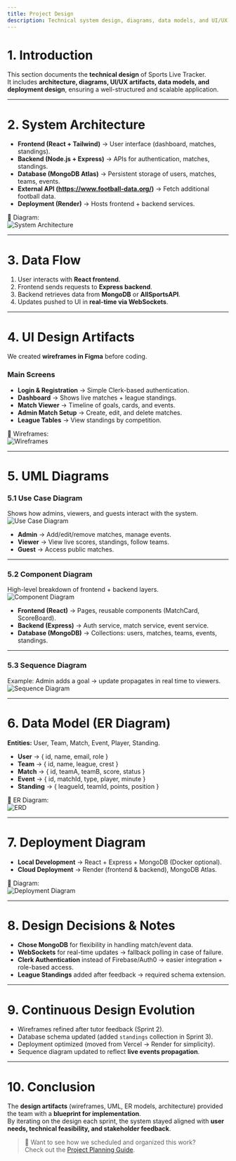 ```yaml
---
title: Project Design
description: Technical system design, diagrams, data models, and UI/UX artifacts for the Sports Live Tracker project.
---
```


# 1. Introduction
This section documents the **technical design** of Sports Live Tracker.  
It includes **architecture, diagrams, UI/UX artifacts, data models, and deployment design**, ensuring a well-structured and scalable application.

---

# 2. System Architecture

- **Frontend (React + Tailwind)** → User interface (dashboard, matches, standings).  
- **Backend (Node.js + Express)** → APIs for authentication, matches, standings.  
- **Database (MongoDB Atlas)** → Persistent storage of users, matches, teams, events.  
- **External API (https://www.football-data.org/)** → Fetch additional football data.  
- **Deployment (Render)** → Hosts frontend + backend services.  

📌 Diagram:  
![System Architecture](/diagrams/architexture.png)

---

# 3. Data Flow
1. User interacts with **React frontend**.  
2. Frontend sends requests to **Express backend**.  
3. Backend retrieves data from **MongoDB** or **AllSportsAPI**.  
4. Updates pushed to UI in **real-time via WebSockets**.  

---

# 4. UI Design Artifacts

We created **wireframes in Figma** before coding.  

### Main Screens
- **Login & Registration** → Simple Clerk-based authentication.  
- **Dashboard** → Shows live matches + league standings.  
- **Match Viewer** → Timeline of goals, cards, and events.  
- **Admin Match Setup** → Create, edit, and delete matches.  
- **League Tables** → View standings by competition.  

📌 Wireframes:  
![Wireframes](/diagrams/wiref.png)

---

# 5. UML Diagrams

### 5.1 Use Case Diagram
Shows how admins, viewers, and guests interact with the system.  
![Use Case Diagram](/diagrams/use.png)

- **Admin** → Add/edit/remove matches, manage events.  
- **Viewer** → View live scores, standings, follow teams.  
- **Guest** → Access public matches.  

---

### 5.2 Component Diagram
High-level breakdown of frontend + backend layers.  
![Component Diagram](/diagrams/component.png)

- **Frontend (React)** → Pages, reusable components (MatchCard, ScoreBoard).  
- **Backend (Express)** → Auth service, match service, event service.  
- **Database (MongoDB)** → Collections: users, matches, teams, events, standings.  

---

### 5.3 Sequence Diagram
Example: Admin adds a goal → update propagates in real time to viewers.  
![Sequence Diagram](/diagrams/sequence.png)

---

# 6. Data Model (ER Diagram)

**Entities:** User, Team, Match, Event, Player, Standing.  

- **User** → { id, name, email, role }  
- **Team** → { id, name, league, crest }  
- **Match** → { id, teamA, teamB, score, status }  
- **Event** → { id, matchId, type, player, minute }  
- **Standing** → { leagueId, teamId, points, position }  

📌 ER Diagram:  
 ![ERD](/diagrams/finalerd.png)

---

# 7. Deployment Diagram

- **Local Development** → React + Express + MongoDB (Docker optional).  
- **Cloud Deployment** → Render (frontend & backend), MongoDB Atlas.  

📌 Diagram:  
![Deployment Diagram](/diagrams/deployment.png)

---

# 8. Design Decisions & Notes
- **Chose MongoDB** for flexibility in handling match/event data.  
- **WebSockets** for real-time updates → fallback polling in case of failure.  
- **Clerk Authentication** instead of Firebase/Auth0 → easier integration + role-based access.  
- **League Standings** added after feedback → required schema extension.  

---

# 9. Continuous Design Evolution
- Wireframes refined after tutor feedback (Sprint 2).  
- Database schema updated (added `standings` collection in Sprint 3).  
- Deployment optimized (moved from Vercel → Render for simplicity).  
- Sequence diagram updated to reflect **live events propagation**.  

---

# 10. Conclusion
The **design artifacts** (wireframes, UML, ER models, architecture) provided the team with a **blueprint for implementation**.  
By iterating on the design each sprint, the system stayed aligned with **user needs, technical feasibility, and stakeholder feedback**.  

> 📅 Want to see how we scheduled and organized this work?  
> Check out the [Project Planning Guide](/guides/projectplan).
